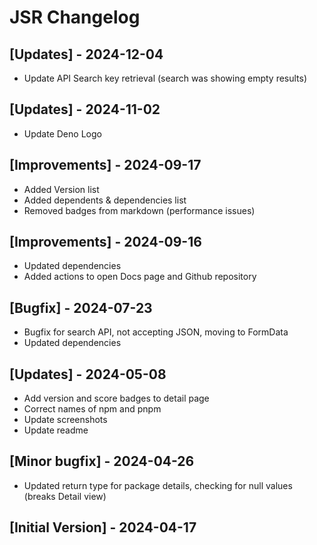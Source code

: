 # JSR Changelog

## [Updates] - 2024-12-04

- Update API Search key retrieval (search was showing empty results)

## [Updates] - 2024-11-02

- Update Deno Logo

## [Improvements] - 2024-09-17

- Added Version list
- Added dependents & dependencies list
- Removed badges from markdown (performance issues)

## [Improvements] - 2024-09-16

- Updated dependencies
- Added actions to open Docs page and Github repository

## [Bugfix] - 2024-07-23

- Bugfix for search API, not accepting JSON, moving to FormData
- Updated dependencies

## [Updates] - 2024-05-08

- Add version and score badges to detail page
- Correct names of npm and pnpm
- Update screenshots
- Update readme

## [Minor bugfix] - 2024-04-26

- Updated return type for package details, checking for null values (breaks Detail view)

## [Initial Version] - 2024-04-17
